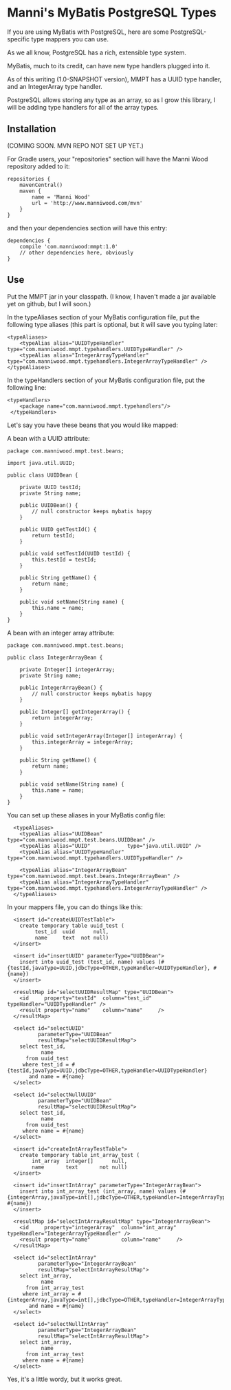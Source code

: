 # Manni's MyBatis PostgreSQL Types

If you are using MyBatis with PostgreSQL, here are some
PostgreSQL-specific type mappers you can use.

As we all know, PostgreSQL has a rich, extensible type system.

MyBatis, much to its credit, can have new type handlers plugged
into it.

As of this writing (1.0-SNAPSHOT version), MMPT has a UUID
type handler, and an IntegerArray type handler.

PostgreSQL allows storing any type as an array, so as I grow
this library, I will be adding type handlers for all of the
array types.

## Installation

(COMING SOON. MVN REPO NOT SET UP YET.)

For Gradle users, your "repositories" section will have
the Manni Wood repository added to it:

```
repositories {
    mavenCentral()
    maven {
        name = 'Manni Wood'
        url = 'http://www.manniwood.com/mvn'
    }
}
```
and then your dependencies section will have this entry:
```
dependencies {
    compile 'com.manniwood:mmpt:1.0'
    // other dependencies here, obviously
}
```

## Use

Put the MMPT jar in your classpath. (I know, I haven't made
a jar available yet on github, but I will soon.)

In the typeAliases section of your MyBatis configuration file,
put the following type aliases (this part is optional, but
it will save you typing later:

```
<typeAliases>
    <typeAlias alias="UUIDTypeHandler" type="com.manniwood.mmpt.typehandlers.UUIDTypeHandler" />
    <typeAlias alias="IntegerArrayTypeHandler" type="com.manniwood.mmpt.typehandlers.IntegerArrayTypeHandler" />
</typeAliases>
```

In the typeHandlers section of your MyBatis configuration file,
put the following line:

```
<typeHandlers>
    <package name="com.manniwood.mmpt.typehandlers"/>
 </typeHandlers>
```

Let's say you have these beans that you would like mapped:

A bean with a UUID attribute:

```
package com.manniwood.mmpt.test.beans;

import java.util.UUID;

public class UUIDBean {

    private UUID testId;
    private String name;

    public UUIDBean() {
        // null constructor keeps mybatis happy
    }

    public UUID getTestId() {
        return testId;
    }

    public void setTestId(UUID testId) {
        this.testId = testId;
    }

    public String getName() {
        return name;
    }

    public void setName(String name) {
        this.name = name;
    }
}
```

A bean with an integer array attribute:

```
package com.manniwood.mmpt.test.beans;

public class IntegerArrayBean {

    private Integer[] integerArray;
    private String name;

    public IntegerArrayBean() {
        // null constructor keeps mybatis happy
    }

    public Integer[] getIntegerArray() {
        return integerArray;
    }

    public void setIntegerArray(Integer[] integerArray) {
        this.integerArray = integerArray;
    }

    public String getName() {
        return name;
    }

    public void setName(String name) {
        this.name = name;
    }
}
```

You can set up these aliases in your MyBatis config file:

```
  <typeAliases>
    <typeAlias alias="UUIDBean"        type="com.manniwood.mmpt.test.beans.UUIDBean" />
    <typeAlias alias="UUID"            type="java.util.UUID" />
    <typeAlias alias="UUIDTypeHandler" type="com.manniwood.mmpt.typehandlers.UUIDTypeHandler" />

    <typeAlias alias="IntegerArrayBean"        type="com.manniwood.mmpt.test.beans.IntegerArrayBean" />
    <typeAlias alias="IntegerArrayTypeHandler" type="com.manniwood.mmpt.typehandlers.IntegerArrayTypeHandler" />
  </typeAliases>
```

In your mappers file, you can do things like this:

```
  <insert id="createUUIDTestTable">
    create temporary table uuid_test (
         test_id  uuid      null,
         name     text  not null)
  </insert>

  <insert id="insertUUID" parameterType="UUIDBean">
    insert into uuid_test (test_id, name) values (#{testId,javaType=UUID,jdbcType=OTHER,typeHandler=UUIDTypeHandler}, #{name})
  </insert>

  <resultMap id="selectUUIDResultMap" type="UUIDBean">
    <id     property="testId"  column="test_id"  typeHandler="UUIDTypeHandler" />
    <result property="name"    column="name"     />
  </resultMap>

  <select id="selectUUID"
          parameterType="UUIDBean"
          resultMap="selectUUIDResultMap">
    select test_id,
           name
      from uuid_test
     where test_id = #{testId,javaType=UUID,jdbcType=OTHER,typeHandler=UUIDTypeHandler}
       and name = #{name}
  </select>

  <select id="selectNullUUID"
          parameterType="UUIDBean"
          resultMap="selectUUIDResultMap">
    select test_id,
           name
      from uuid_test
     where name = #{name}
  </select>

  <insert id="createIntArrayTestTable">
    create temporary table int_array_test (
        int_array  integer[]      null,
        name       text       not null)
  </insert>

  <insert id="insertIntArray" parameterType="IntegerArrayBean">
    insert into int_array_test (int_array, name) values (#{integerArray,javaType=int[],jdbcType=OTHER,typeHandler=IntegerArrayTypeHandler}, #{name})
  </insert>

  <resultMap id="selectIntArrayResultMap" type="IntegerArrayBean">
    <id     property="integerArray"  column="int_array"  typeHandler="IntegerArrayTypeHandler" />
    <result property="name"          column="name"     />
  </resultMap>

  <select id="selectIntArray"
          parameterType="IntegerArrayBean"
          resultMap="selectIntArrayResultMap">
    select int_array,
           name
      from int_array_test
     where int_array = #{integerArray,javaType=int[],jdbcType=OTHER,typeHandler=IntegerArrayTypeHandler}
       and name = #{name}
  </select>

  <select id="selectNullIntArray"
          parameterType="IntegerArrayBean"
          resultMap="selectIntArrayResultMap">
    select int_array,
           name
      from int_array_test
     where name = #{name}
  </select>
```

Yes, it's a little wordy, but it works great.



